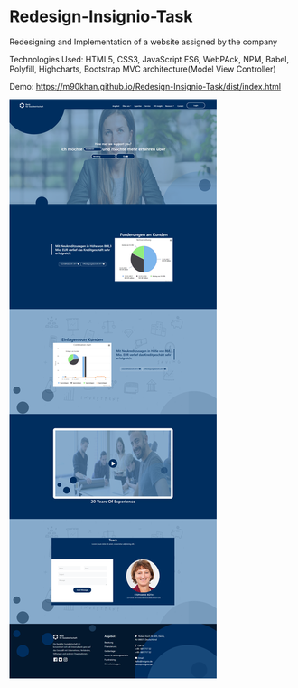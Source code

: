 # Redesign-Insignio-Task
Redesigning and Implementation of a website assigned by the company

Technologies Used: HTML5, CSS3, JavaScript ES6, WebPAck, NPM, Babel, Polyfill, Highcharts, Bootstrap
MVC architecture(Model View Controller)

Demo: https://m90khan.github.io/Redesign-Insignio-Task/dist/index.html  

<img src="dist/img/overview.png">
 
